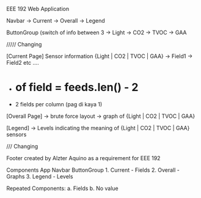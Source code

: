 EEE 192 Web Application

Navbar
-> Current
-> Overall
-> Legend

ButtonGroup (switch of info between 3
-> Light
-> CO2
-> TVOC
-> GAA

///// Changing

[Current Page]
Sensor information {Light | CO2 | TVOC | GAA}
-> Field1 -> Field2
etc ....

- # of field = feeds.len() - 2
- 2 fields per column (pag di kaya 1)

[Overall Page]
-> brute force layout
-> graph of {Light | CO2 | TVOC | GAA}

[Legend]
-> Levels indicating the meaning of {Light | CO2 | TVOC | GAA} sensors

/// Changing

Footer
created by Alzter Aquino as a requirement for EEE 192

Components
App
Navbar
ButtonGroup 1. Current - Fields 2. Overall - Graphs 3. Legend - Levels

Repeated Components:
a. Fields
b. No value
